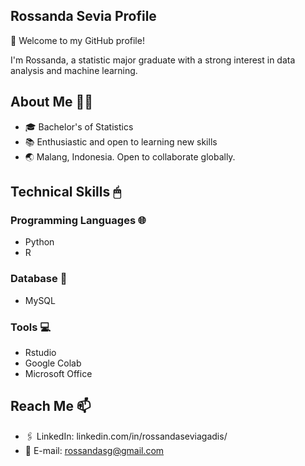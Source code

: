 ## Rossanda Sevia Profile

👋 Welcome to my GitHub profile!

I'm Rossanda, a statistic major graduate with a strong interest in data analysis and machine learning.

## About Me 👩‍🎓
- 🎓 Bachelor's of Statistics
- 📚 Enthusiastic and open to learning new skills
- 🌏 Malang, Indonesia. Open to collaborate globally.

## Technical Skills 🖱
### Programming Languages 🌐
- Python
- R
### Database 📁
- MySQL
### Tools 💻
- Rstudio
- Google Colab
- Microsoft Office

## Reach Me 📫
- 🖇 LinkedIn: linkedin.com/in/rossandaseviagadis/
- 📧 E-mail: rossandasg@gmail.com
